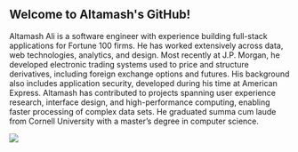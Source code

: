 ## Welcome to Altamash's GitHub!

Altamash Ali is a software engineer with experience building full-stack applications for Fortune 100 firms. He has worked extensively across data, web technologies, analytics, and design. Most recently at J.P. Morgan, he developed electronic trading systems used to price and structure derivatives, including foreign exchange options and futures. His background also includes application security, developed during his time at American Express. Altamash has contributed to projects spanning user experience research, interface design, and high-performance computing, enabling faster processing of complex data sets. He graduated summa cum laude from Cornell University with a master’s degree in computer science.

![](https://komarev.com/ghpvc/?username=altamashali&color=33443c&style=flat)
